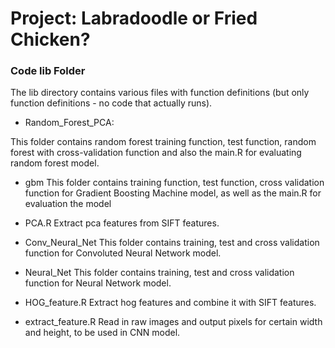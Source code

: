 # Project: Labradoodle or Fried Chicken? 

### Code lib Folder

The lib directory contains various files with function definitions (but only function definitions - no code that actually runs).

+ Random_Forest_PCA: 

This folder contains random forest training function, test function, random forest with cross-validation  function and also the main.R for evaluating random forest model.

+ gbm
This folder contains training function, test function, cross validation function for Gradient Boosting Machine model, as well as the main.R for evaluation the model

+ PCA.R
Extract pca features from SIFT features.

+ Conv_Neural_Net
This folder contains training, test and cross validation function for Convoluted Neural Network model. 

+ Neural_Net
This folder contains training, test and cross validation function for Neural Network model. 

+ HOG_feature.R
Extract hog features and combine it with SIFT features.

+ extract_feature.R
Read in raw images and output pixels for certain width and height, to be used in CNN model.
